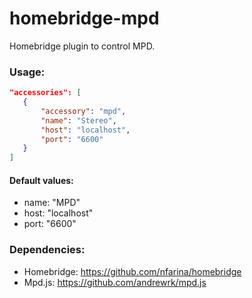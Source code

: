 # homebridge-mpd
Homebridge plugin to control MPD.

### Usage:

```json
"accessories": [
   {
       "accessory": "mpd",
       "name": "Stereo",
       "host": "localhost",
       "port": "6600"
   }
]
```

#### Default values:
 * name: "MPD"
 * host: "localhost"
 * port: "6600"

### Dependencies:
 * Homebridge: https://github.com/nfarina/homebridge
 * Mpd.js: https://github.com/andrewrk/mpd.js